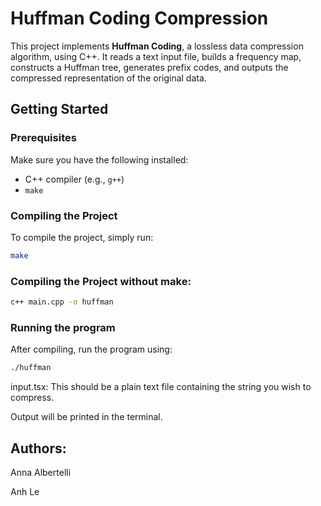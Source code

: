# Huffman Coding Compression

This project implements **Huffman Coding**, a lossless data compression algorithm, using C++. It reads a text input file, builds a frequency map, constructs a Huffman tree, generates prefix codes, and outputs the compressed representation of the original data.

## Getting Started

### Prerequisites

Make sure you have the following installed:

- C++ compiler (e.g., `g++`)
- `make`

### Compiling the Project

To compile the project, simply run:

```bash
make
```

### Compiling the Project without make:

```bash
c++ main.cpp -o huffman
```

### Running the program

After compiling, run the program using:
```bash
./huffman
```

input.tsx: This should be a plain text file containing the string you wish to compress.

Output will be printed in the terminal.

## Authors: 
Anna Albertelli

Anh Le

